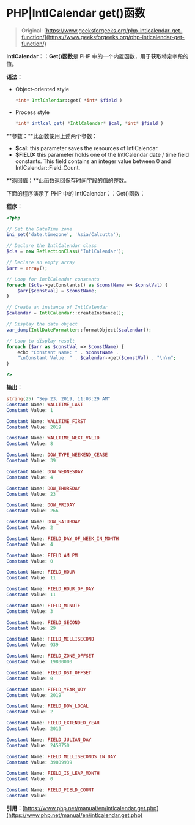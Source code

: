 # PHP|IntlCalendar get()函数

> Original: [https://www.geeksforgeeks.org/php-intlcalendar-get-function/](https://www.geeksforgeeks.org/php-intlcalendar-get-function/)

**IntlCalendar：：Get()函数**是 PHP 中的一个内置函数，用于获取特定字段的值。

**语法：**

*   Object-oriented style

    ```php
    *int* IntlCalendar::get( *int* $field )
    ```

*   Process style

    ```php
    *int* intlcal_get( *IntlCalendar* $cal, *int* $field )
    ```

**参数：**此函数使用上述两个参数：

*   **$cal:** this parameter saves the resources of IntlCalendar.
*   **$FIELD:** this parameter holds one of the IntlCalendar date / time field constants. This field contains an integer value between 0 and IntlCalendar::Field_Count.

**返回值：**此函数返回保存时间字段的值的整数。

下面的程序演示了 PHP 中的 IntlCalendar：：Get()函数：

**程序：**

```php
<?php

// Set the DateTime zone
ini_set('date.timezone', 'Asia/Calcutta');

// Declare the IntlCalendar class
$cls = new ReflectionClass('IntlCalendar');

// Declare an empty array
$arr = array();

// Loop for IntlCalendar constants
foreach ($cls->getConstants() as $constName => $constVal) {
    $arr[$constVal] = $constName;
}

// Create an instance of IntlCalendar
$calendar = IntlCalendar::createInstance();

// Display the date object
var_dump(IntlDateFormatter::formatObject($calendar));

// Loop to display result
foreach ($arr as $constVal => $constName) {
    echo "Constant Name: " . $constName . 
    "\nConstant Value: " . $calendar->get($constVal) . "\n\n";
}

?>
```

**输出：**

```php
string(25) "Sep 23, 2019, 11:03:29 AM"
Constant Name: WALLTIME_LAST
Constant Value: 1

Constant Name: WALLTIME_FIRST
Constant Value: 2019

Constant Name: WALLTIME_NEXT_VALID
Constant Value: 8

Constant Name: DOW_TYPE_WEEKEND_CEASE
Constant Value: 39

Constant Name: DOW_WEDNESDAY
Constant Value: 4

Constant Name: DOW_THURSDAY
Constant Value: 23

Constant Name: DOW_FRIDAY
Constant Value: 266

Constant Name: DOW_SATURDAY
Constant Value: 2

Constant Name: FIELD_DAY_OF_WEEK_IN_MONTH
Constant Value: 4

Constant Name: FIELD_AM_PM
Constant Value: 0

Constant Name: FIELD_HOUR
Constant Value: 11

Constant Name: FIELD_HOUR_OF_DAY
Constant Value: 11

Constant Name: FIELD_MINUTE
Constant Value: 3

Constant Name: FIELD_SECOND
Constant Value: 29

Constant Name: FIELD_MILLISECOND
Constant Value: 939

Constant Name: FIELD_ZONE_OFFSET
Constant Value: 19800000

Constant Name: FIELD_DST_OFFSET
Constant Value: 0

Constant Name: FIELD_YEAR_WOY
Constant Value: 2019

Constant Name: FIELD_DOW_LOCAL
Constant Value: 2

Constant Name: FIELD_EXTENDED_YEAR
Constant Value: 2019

Constant Name: FIELD_JULIAN_DAY
Constant Value: 2458750

Constant Name: FIELD_MILLISECONDS_IN_DAY
Constant Value: 39809939

Constant Name: FIELD_IS_LEAP_MONTH
Constant Value: 0

Constant Name: FIELD_FIELD_COUNT
Constant Value:

```

**引用：**[https://www.php.net/manual/en/intlcalendar.get.php](https://www.php.net/manual/en/intlcalendar.get.php)
